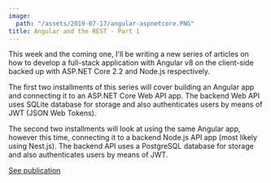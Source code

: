 ```yaml
---
image:
  path: "/assets/2019-07-17/angular-aspnetcore.PNG"
title: Angular and the REST - Part 1
---
```


This week and the coming one, I'll be writing a new series of articles on how to develop a full-stack application with Angular v8 on the client-side backed up with ASP.NET Core 2.2 and Node.js respectively.

The first two installments of this series will cover building an Angular app and connecting it to an ASP.NET Core Web API app. The backend Web API uses SQLite database for storage and also authenticates users by means of JWT (JSON Web Tokens).

The second two installments will look at using the same Angular app, however this time, connecting it to a backend Node.js API app (most likely using Nest.js). The backend API uses a PostgreSQL database for storage and also authenticates users by means of JWT.


[See publication](https://dev.to/thisdotmedia/angular-and-the-rest-4ho7)
